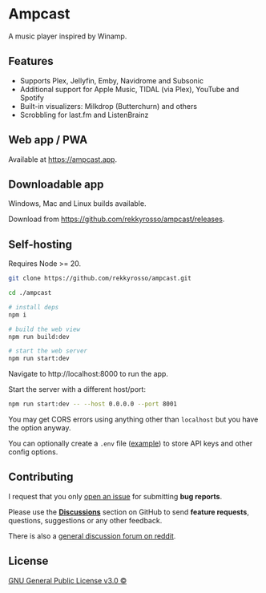 # Ampcast

A music player inspired by Winamp.

## Features

* Supports Plex, Jellyfin, Emby, Navidrome and Subsonic
* Additional support for Apple Music, TIDAL (via Plex), YouTube and Spotify
* Built-in visualizers: Milkdrop (Butterchurn) and others
* Scrobbling for last.fm and ListenBrainz

## Web app / PWA

Available at https://ampcast.app.

## Downloadable app

Windows, Mac and Linux builds available.

Download from https://github.com/rekkyrosso/ampcast/releases.

## Self-hosting

Requires Node >= 20.

```bash
git clone https://github.com/rekkyrosso/ampcast.git

cd ./ampcast

# install deps
npm i

# build the web view
npm run build:dev

# start the web server
npm run start:dev
```

Navigate to http://localhost:8000 to run the app.

Start the server with a different host/port:

```bash
npm run start:dev -- --host 0.0.0.0 --port 8001
```

You may get CORS errors using anything other than `localhost` but you have the option anyway.

You can optionally create a `.env` file ([example](https://github.com/rekkyrosso/ampcast/blob/main/.env.example)) to store API keys and other config options.

## Contributing

I request that you only [open an issue](https://github.com/rekkyrosso/ampcast/issues) for submitting **bug reports**.

Please use the [**Discussions**](https://github.com/rekkyrosso/ampcast/discussions) section on GitHub to send **feature requests**, questions, suggestions or any other feedback.

There is also a [general discussion forum on reddit](https://www.reddit.com/r/ampcast).

## License

[GNU General Public License v3.0 ©](https://github.com/rekkyrosso/ampcast/blob/main/LICENSE)
